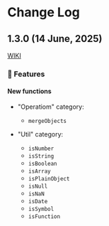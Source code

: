 # Change Log

## 1.3.0 (14 June, 2025)

[WIKI](https://github.com/or-temka/shegit/wiki/Changelog#v130)

### 🚀 Features

#### New functions

- "Operatiom" category:

  - `mergeObjects`

- "Util" category:

  - `isNumber`
  - `isString`
  - `isBoolean`
  - `isArray`
  - `isPlainObject`
  - `isNull`
  - `isNaN`
  - `isDate`
  - `isSymbol`
  - `isFunction`
